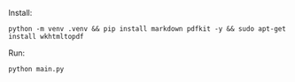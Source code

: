 Install:

```
python -m venv .venv && pip install markdown pdfkit -y && sudo apt-get install wkhtmltopdf
```

Run:

```
python main.py
```